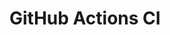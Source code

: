 # GitHub Actions CI






























































































































































































































































































































































































































































































































































































































































































































































































































































































































































































































































































































































































































































































































































































































































































































































































































































































































































































































































































































































































































































































































































































